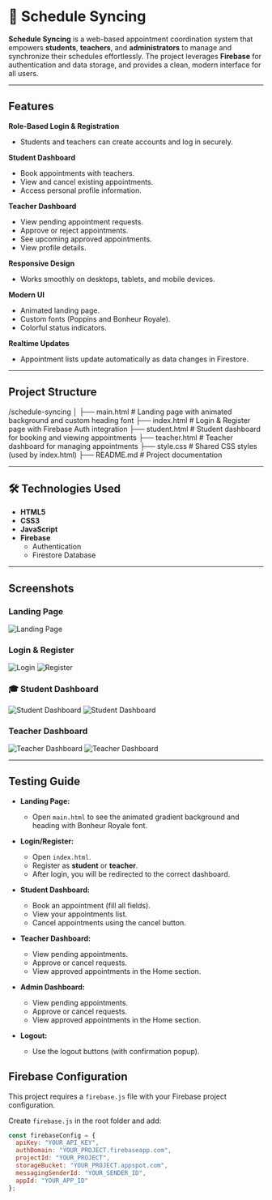 # 📅 Schedule Syncing

**Schedule Syncing** is a web-based appointment coordination system that empowers **students**, **teachers**, and **administrators** to manage and synchronize their schedules effortlessly. The project leverages **Firebase** for authentication and data storage, and provides a clean, modern interface for all users.

---

## Features

 **Role-Based Login & Registration**
- Students and teachers can create accounts and log in securely.

 **Student Dashboard**
- Book appointments with teachers.
- View and cancel existing appointments.
- Access personal profile information.

 **Teacher Dashboard**
- View pending appointment requests.
- Approve or reject appointments.
- See upcoming approved appointments.
- View profile details.

 **Responsive Design**
- Works smoothly on desktops, tablets, and mobile devices.

 **Modern UI**
- Animated landing page.
- Custom fonts (Poppins and Bonheur Royale).
- Colorful status indicators.

**Realtime Updates**
- Appointment lists update automatically as data changes in Firestore.

---

## Project Structure
/schedule-syncing
│
├── main.html # Landing page with animated background and custom heading font
├── index.html # Login & Register page with Firebase Auth integration
├── student.html # Student dashboard for booking and viewing appointments
├── teacher.html # Teacher dashboard for managing appointments
├── style.css # Shared CSS styles (used by index.html)
├── README.md # Project documentation

---

## 🛠️ Technologies Used

- **HTML5**
- **CSS3**
- **JavaScript**
- **Firebase**
  - Authentication
  - Firestore Database

---
##  Screenshots

###  Landing Page
![Landing Page](images/1.png)

###  Login & Register
![Login](images/2.png)
![Register](images/3.png)

### 🎓 Student Dashboard
![Student Dashboard](images/5.png)
![Student Dashboard](images/6.png)

### Teacher Dashboard
![Teacher Dashboard](images/7.png)
![Teacher Dashboard](images/8.png)

---
## Testing Guide

- **Landing Page:**
  - Open `main.html` to see the animated gradient background and heading with Bonheur Royale font.

- **Login/Register:**
  - Open `index.html`.
  - Register as **student** or **teacher**.
  - After login, you will be redirected to the correct dashboard.

- **Student Dashboard:**
  - Book an appointment (fill all fields).
  - View your appointments list.
  - Cancel appointments using the cancel button.

- **Teacher Dashboard:**
  - View pending appointments.
  - Approve or cancel requests.
  - View approved appointments in the Home section.
  
- **Admin Dashboard:**
  - View pending appointments.
  - Approve or cancel requests.
  - View approved appointments in the Home section.


- **Logout:**
  - Use the logout buttons (with confirmation popup).

## Firebase Configuration

This project requires a `firebase.js` file with your Firebase project configuration.

Create `firebase.js` in the root folder and add:

```javascript
const firebaseConfig = {
  apiKey: "YOUR_API_KEY",
  authDomain: "YOUR_PROJECT.firebaseapp.com",
  projectId: "YOUR_PROJECT",
  storageBucket: "YOUR_PROJECT.appspot.com",
  messagingSenderId: "YOUR_SENDER_ID",
  appId: "YOUR_APP_ID"
};

